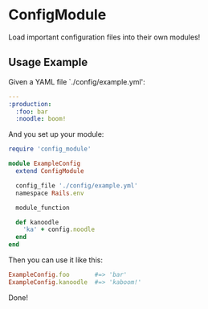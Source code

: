 ConfigModule
=============

Load important configuration files into their own modules!

Usage Example
-------------

Given a YAML file `./config/example.yml':

```yaml
---
:production:
  :foo: bar
  :noodle: boom!
```

And you set up your module:

```ruby
require 'config_module'

module ExampleConfig
  extend ConfigModule

  config_file './config/example.yml'
  namespace Rails.env

  module_function

  def kanoodle
    'ka' + config.noodle
  end
end
```

Then you can use it like this:

```ruby
ExampleConfig.foo       #=> 'bar'
ExampleConfig.kanoodle  #=> 'kaboom!'
```

Done!
